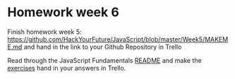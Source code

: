 # Homework week 6

Finish homework week 5: https://github.com/HackYourFuture/JavaScript/blob/master/Week5/MAKEME.md and hand in the link to your Github Repository in Trello

Read through the JavaScript Fundamentals [README](https://github.com/HackYourFuture/JavaScript/tree/master/fundamentals) and make the [exercises](https://github.com/HackYourFuture/JavaScript/blob/master/fundamentals/exercises.md) hand in your answers in Trello.